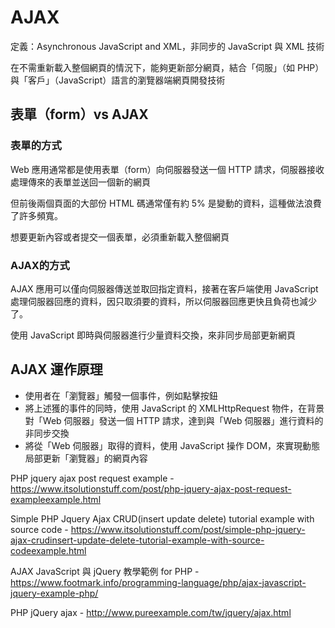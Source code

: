 # AJAX

定義：Asynchronous JavaScript and XML，非同步的 JavaScript 與 XML 技術

在不需重新載入整個網頁的情況下，能夠更新部分網頁，結合「伺服」（如 PHP）與「客戶」（JavaScript）語言的瀏覽器端網頁開發技術

## 表單（form）vs AJAX

### 表單的方式

Web 應用通常都是使用表單（form）向伺服器發送一個 HTTP 請求，伺服器接收處理傳來的表單並送回一個新的網頁

但前後兩個頁面的大部份 HTML 碼通常僅有約 5% 是變動的資料，這種做法浪費了許多頻寬。

想要更新內容或者提交一個表單，必須重新載入整個網頁

### AJAX的方式

AJAX 應用可以僅向伺服器傳送並取回指定資料，接著在客戶端使用 JavaScript 處理伺服器回應的資料，因只取須要的資料，所以伺服器回應更快且負荷也減少了。

使用 JavaScript 即時與伺服器進行少量資料交換，來非同步局部更新網頁

## AJAX 運作原理
- 使用者在「瀏覽器」觸發一個事件，例如點擊按鈕
- 將上述獲的事件的同時，使用 JavaScript 的 XMLHttpRequest 物件，在背景對「Web 伺服器」發送一個 HTTP 請求，達到與「Web 伺服器」進行資料的非同步交換
- 將從「Web 伺服器」取得的資料，使用 JavaScript 操作 DOM，來實現動態局部更新「瀏覽器」的網頁內容

PHP jquery ajax post request example - https://www.itsolutionstuff.com/post/php-jquery-ajax-post-request-exampleexample.html

Simple PHP Jquery Ajax CRUD(insert update delete) tutorial example with source code - https://www.itsolutionstuff.com/post/simple-php-jquery-ajax-crudinsert-update-delete-tutorial-example-with-source-codeexample.html

AJAX JavaScript 與 jQuery 教學範例 for PHP - https://www.footmark.info/programming-language/php/ajax-javascript-jquery-example-php/

PHP jQuery ajax - http://www.pureexample.com/tw/jquery/ajax.html
